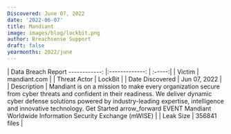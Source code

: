 ```yaml
---
Discovered: June 07, 2022
date: '2022-06-07'
title: Mandiant
image: images/blog/lockbit.png
author: Breachsense Support
draft: false
yearmonths: 2022/june
---
```



| Data Breach Report
------------:   |:-------------:    | :-----:|
| Victim    | mandiant.com      | 
| Threat Actor    | LockBit      | 
| Date Discovered    | Jun 07, 2022      | 
| Description    | Mandiant is on a mission to make every organization secure from cyber threats and confident in their readiness. We deliver dynamic cyber defense solutions powered by industry-leading expertise, intelligence and innovative technology. Get Started arrow_forward EVENT Mandiant Worldwide Information Security Exchange (mWISE)      | 
| Leak Size    | 356841 files      | 

